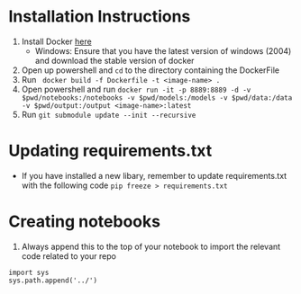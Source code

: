 # Installation Instructions
1. Install Docker [here](https://docs.docker.com/get-docker/)
    - Windows: Ensure that you have the latest version of windows (2004) and download the stable version of docker
2. Open up powershell and `cd` to the directory containing the DockerFile
3. Run ` docker build -f Dockerfile -t <image-name> .`
4. Open powershell and run `docker run -it -p 8889:8889 -d -v $pwd/notebooks:/notebooks -v $pwd/models:/models -v $pwd/data:/data -v $pwd/output:/output <image-name>:latest`
5. Run `git submodule update --init --recursive`


# Updating requirements.txt
* If you have installed a new libary, remember to update requirements.txt with the following code `pip freeze > requirements.txt`

# Creating notebooks
1. Always append this to the top of your notebook to import the relevant code related to your repo
```
import sys 
sys.path.append('../')
```